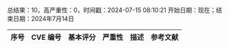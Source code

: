 总结果：10，高严重性：0，时间戳：2024-07-15 08:10:21
开始日期：现在；结束日期：2024年7月14日

| 序号 | CVE 编号 | 基本评分 | 严重性 | 描述 | 参考文献 |
|-----|--------|------------|----------|-------------|------------|
